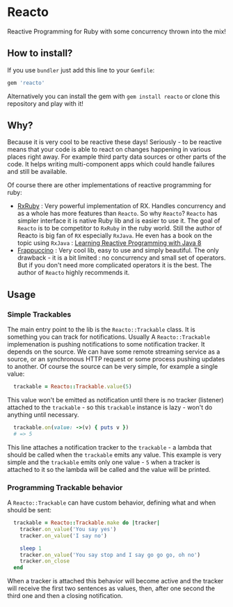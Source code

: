 # Reacto

Reactive Programming for Ruby with some concurrency thrown into the mix!

## How to install?

If you use `bundler` just add this line to your `Gemfile`:

```ruby
gem 'reacto'
```

Alternatively you can install the gem with `gem install reacto` or clone this
repository and play with it!

## Why?

Because it is very cool to be reactive these days!
Seriously - to be reactive means that your code is able to react on changes
happening in various places right away. For example third party data sources or
other parts of the code. It helps writing multi-component apps which could
handle failures and still be available.

Of course there are other implementations of reactive programming for ruby:

* [RxRuby](https://github.com/ReactiveX/RxRuby) : Very powerful implementation
  of RX. Handles concurrency and as a whole has more features than `Reacto`.
  So why `Reacto`? `Reacto` has simpler interface it is native Ruby lib and
  is easier to use it. The goal of `Reacto` is to be competitor to `RxRuby`
  in the ruby world.
  Still the author of Reacto is big fan of `RX` especially `RxJava`. He even has
  a book on the topic using `RxJava` :
  [Learning Reactive Programming with Java 8](https://www.packtpub.com/application-development/learning-reactive-programming-java-8)
* [Frappuccino](https://github.com/steveklabnik/frappuccino) : Very cool lib,
  easy to use and simply beautiful. The only drawback - it is a bit limited :
  no concurrency and small set of operators.
  But if you don't need more complicated operators it is the best.
  The author of `Reacto` highly recommends it.

## Usage

### Simple Trackables

The main entry point to the lib is the `Reacto::Trackable` class.
It is something you can track for notifications. Usually A `Reacto::Trackable`
implemenation is pushing notifications to some notification tracker.
It depends on the source. We can have some remote streaming service as a source,
or an synchronous HTTP request or some process pushing updates to another.
Of course the source can be very simple, for example a single value:

```ruby
  trackable = Reacto::Trackable.value(5)
```

This value won't be emitted as notification until there is no tracker (listener)
attached to the `trackable` - so this `trackable` instance is lazy - won't do
anything until necessary.

```ruby
  trackable.on(value: ->(v) { puts v })
  # => 5
```

This line attaches a notification tracker to the `trackable` - a lambda that
should be called when the `trackable` emits any value. This example is very
simple and the `trackable` emits only one value - `5` when a tracker is attached
to it so the lambda will be called and the value will be printed.

### Programming Trackable behavior

A `Reacto::Trackable` can have custom behavior, defining what and when should
be sent:

```ruby
  trackable = Reacto::Trackable.make do |tracker|
    tracker.on_value('You say yes')
    tracker.on_value('I say no')

    sleep 1
    tracker.on_value('You say stop and I say go go go, oh no')
    tracker.on_close
  end
```

When a tracker is attached this behavior will become active and the tracker
will receive the first two sentences as values, then, after one second the third
one and then a closing notification.

